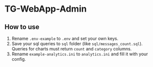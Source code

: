 # TG-WebApp-Admin
## How to use
1. Rename `.env-example` to `.env` and set your own keys.
2. Save your sql queries to `sql` folder (like `sql/messages_count.sql`). Queries for charts must return `count` and `category` columns.
3. Rename `example-analytics.ini` to `analytics.ini` and fill it with your config.

